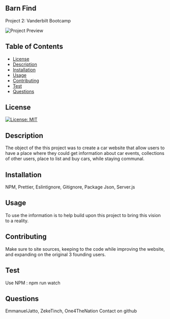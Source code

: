 ## Barn Find
Project 2: Vanderbilt Bootcamp

![Project Preview](./)

## Table of Contents
* [License](#license)
* [Description](#description)
* [Installation](#installation)
* [Usage](#usage)
* [Contributing](#contributing)
* [Test](#test)
* [Questions](#questions)

## License 
[![License: MIT](https://img.shields.io/badge/License-MIT-yellow.svg)](https://opensource.org/licenses/MIT)

## Description
The object of the this project was to create a car website that allow users to have a place where they could get information about car events, collections of other users, place to list and buy cars, while staying communal.

## Installation 
NPM, Prettier, Eslintignore, Gitignore, Package Json, Server.js

## Usage 
To use the information is to help build upon this project to bring this vision to a reality.

## Contributing 
Make sure to site sources, keeping to the code while improving the website, and expanding on the original 3 founding users. 

## Test
Use NPM : npm run watch

## Questions
EmmanuelJatto, ZekeTinch, One4TheNation
Contact on github
